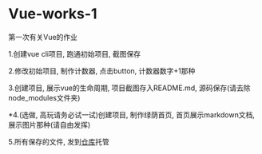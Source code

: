 # Vue-works-1

第一次有关Vue的作业

1.创建vue cli项目, 跑通初始项目, 截图保存

2.修改初始项目, 制作计数器, 点击button, 计数器数字+1那种

3.创建项目, 展示vue的生命周期, 项目截图存入README.md, 源码保存(请去除node_modules文件夹)

*4.(选做, 高玩请务必试一试)创建项目, 制作绿荫首页, 首页展示markdown文档, 展示图片那种(请自由发挥)

5.所有保存的文件, 发到[仓库](https://github.com/njtechgreenstudio/vue-class-first.git)托管

